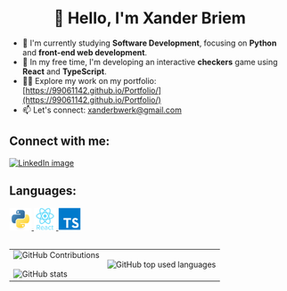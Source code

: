 <div align="center">

# 👋 Hello, I'm Xander Briem

</div>

- 🌱 I'm currently studying **Software Development**, focusing on **Python** and **front-end web development**.
- 🔭 In my free time, I'm developing an interactive **checkers** game using **React** and **TypeScript**.
- 👨‍💻 Explore my work on my portfolio: [https://99061142.github.io/Portfolio/](https://99061142.github.io/Portfolio/)
- 📫 Let's connect: [xanderbwerk@gmail.com](mailto:xanderbwerk@gmail.com)

## Connect with me:

<!-- Links to websites where people can connect with me -->
<div>
    <!-- LinkedIn -->
    <a
        href="https://linkedin.com/in/xander-briem" 
        target="_blank" 
        rel="noopener noreferrer"
    >
        <img
            src="https://raw.githubusercontent.com/rahuldkjain/github-profile-readme-generator/master/src/images/icons/Social/linked-in-alt.svg" 
            alt="LinkedIn image" 
            height="30" 
            width="40"
        />
    </a>
</div>

## Languages:

<!-- Show images of the programming languages which I am using within my projects -->
<div>
    <!-- Python -->
    <a
        href="https://www.python.org"
        target="_blank"
        rel="noopener noreferrer"
    >
        <img
            src="https://raw.githubusercontent.com/devicons/devicon/master/icons/python/python-original.svg"
            alt="Python programming language image"
            width="40"
            height="40"
        />
    </a>
    <!-- React -->
    <a
        href="https://reactjs.org/"
        target="_blank"
        rel="noopener noreferrer"
    >
        <img
            src="https://raw.githubusercontent.com/devicons/devicon/master/icons/react/react-original-wordmark.svg"
            alt="React programming library image"
            width="40"
            height="40"
        />
    </a>
    <!-- TypeScript -->
    <a
        href="https://www.typescriptlang.org/"
        target="_blank"
        rel="noopener noreferrer"
    >
        <img
            src="https://raw.githubusercontent.com/devicons/devicon/master/icons/typescript/typescript-original.svg"
            alt="TypeScript programming language image"
            width="40"
            height="40"
        />
    </a>
</div>

<br>

<!-- Show the stats of my GitHub -->
<table>
    <tr>
        <td>
            <!-- Contributions -->
            <img
                src="https://github-readme-streak-stats.herokuapp.com/?user=99061142&locale=en&theme=radical"
                alt="GitHub Contributions"
            />
            <br><br>
            <!-- GitHub stats -->
            <img
                width="100%"
                src="https://github-readme-stats.vercel.app/api?username=99061142&show_icons=true&locale=en&theme=radical"
                alt="GitHub stats"
            />
        </td>
        <td>
            <!-- GitHub top languages -->
            <img
                src="https://github-readme-stats.vercel.app/api/top-langs/?username=99061142&layout=pie&locale=en&theme=radical&hide=html,php"
                alt="GitHub top used languages"
            />
        </td>
    </tr>
</table>
